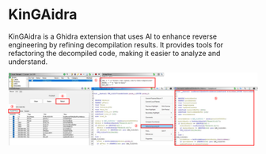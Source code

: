 # KinGAidra
KinGAidra is a Ghidra extension that uses AI to enhance reverse engineering by refining decompilation results. It provides tools for refactoring the decompiled code, making it easier to analyze and understand.

![](./image.png)
